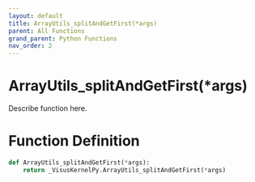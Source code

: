 ```yaml
---
layout: default
title: ArrayUtils_splitAndGetFirst(*args)
parent: All Functions
grand_parent: Python Functions
nav_order: 2
---
```


# ArrayUtils_splitAndGetFirst(*args)

Describe function here.

# Function Definition

```python
def ArrayUtils_splitAndGetFirst(*args):
    return _VisusKernelPy.ArrayUtils_splitAndGetFirst(*args)
```